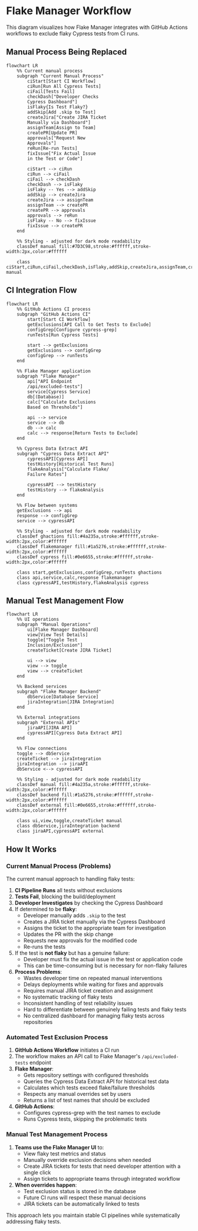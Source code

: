 # Flake Manager Workflow

This diagram visualizes how Flake Manager integrates with GitHub Actions workflows to exclude flaky Cypress tests from CI runs.

## Manual Process Being Replaced

```mermaid
flowchart LR
    %% Current manual process
    subgraph "Current Manual Process"
        ciStart[Start CI Workflow]
        ciRun[Run All Cypress Tests]
        ciFail[Tests Fail]
        checkDash["Developer Checks
        Cypress Dashboard"]
        isFlaky{Is Test Flaky?}
        addSkip[Add .skip to Test]
        createJira["Create JIRA Ticket
        Manually via Dashboard"]
        assignTeam[Assign to Team]
        createPR[Update PR]
        approvals["Request New
        Approvals"]
        reRun[Re-run Tests]
        fixIssue["Fix Actual Issue
        in the Test or Code"]

        ciStart --> ciRun
        ciRun --> ciFail
        ciFail --> checkDash
        checkDash --> isFlaky
        isFlaky -- Yes --> addSkip
        addSkip --> createJira
        createJira --> assignTeam
        assignTeam --> createPR
        createPR --> approvals
        approvals --> reRun
        isFlaky -- No --> fixIssue
        fixIssue --> createPR
    end

    %% Styling - adjusted for dark mode readability
    classDef manual fill:#7D3C98,stroke:#ffffff,stroke-width:2px,color:#ffffff

    class ciStart,ciRun,ciFail,checkDash,isFlaky,addSkip,createJira,assignTeam,createPR,approvals,reRun,fixIssue manual
```

## CI Integration Flow

```mermaid
flowchart LR
    %% GitHub Actions CI process
    subgraph "GitHub Actions CI"
        start[Start CI Workflow]
        getExclusions[API Call to Get Tests to Exclude]
        configGrep[Configure cypress-grep]
        runTests[Run Cypress Tests]

        start --> getExclusions
        getExclusions --> configGrep
        configGrep --> runTests
    end

    %% Flake Manager application
    subgraph "Flake Manager"
        api["API Endpoint
        /api/excluded-tests"]
        service[Cypress Service]
        db[(Database)]
        calc["Calculate Exclusions
        Based on Thresholds"]

        api --> service
        service --> db
        db --> calc
        calc --> response[Return Tests to Exclude]
    end

    %% Cypress Data Extract API
    subgraph "Cypress Data Extract API"
        cypressAPI[Cypress API]
        testHistory[Historical Test Runs]
        flakeAnalysis["Calculate Flake/
        Failure Rates"]

        cypressAPI --> testHistory
        testHistory --> flakeAnalysis
    end

    %% Flow between systems
    getExclusions --> api
    response --> configGrep
    service --> cypressAPI

    %% Styling - adjusted for dark mode readability
    classDef ghactions fill:#4a235a,stroke:#ffffff,stroke-width:2px,color:#ffffff
    classDef flakemanager fill:#1a5276,stroke:#ffffff,stroke-width:2px,color:#ffffff
    classDef cypress fill:#0e6655,stroke:#ffffff,stroke-width:2px,color:#ffffff

    class start,getExclusions,configGrep,runTests ghactions
    class api,service,calc,response flakemanager
    class cypressAPI,testHistory,flakeAnalysis cypress
```

## Manual Test Management Flow

```mermaid
flowchart LR
    %% UI operations
    subgraph "Manual Operations"
        ui[Flake Manager Dashboard]
        view[View Test Details]
        toggle["Toggle Test
        Inclusion/Exclusion"]
        createTicket[Create JIRA Ticket]

        ui --> view
        view --> toggle
        view --> createTicket
    end

    %% Backend services
    subgraph "Flake Manager Backend"
        dbService[Database Service]
        jiraIntegration[JIRA Integration]
    end

    %% External integrations
    subgraph "External APIs"
        jiraAPI[JIRA API]
        cypressAPI[Cypress Data Extract API]
    end

    %% Flow connections
    toggle --> dbService
    createTicket --> jiraIntegration
    jiraIntegration --> jiraAPI
    dbService <--> cypressAPI

    %% Styling - adjusted for dark mode readability
    classDef manual fill:#4a235a,stroke:#ffffff,stroke-width:2px,color:#ffffff
    classDef backend fill:#1a5276,stroke:#ffffff,stroke-width:2px,color:#ffffff
    classDef external fill:#0e6655,stroke:#ffffff,stroke-width:2px,color:#ffffff

    class ui,view,toggle,createTicket manual
    class dbService,jiraIntegration backend
    class jiraAPI,cypressAPI external
```

## How It Works

### Current Manual Process (Problems)

The current manual approach to handling flaky tests:

1. **CI Pipeline Runs** all tests without exclusions
2. **Tests Fail**, blocking the build/deployment
3. **Developer Investigates** by checking the Cypress Dashboard
4. If determined to be **flaky**:
   - Developer manually adds `.skip` to the test
   - Creates a JIRA ticket manually via the Cypress Dashboard
   - Assigns the ticket to the appropriate team for investigation
   - Updates the PR with the skip change
   - Requests new approvals for the modified code
   - Re-runs the tests
5. If the test is **not flaky** but has a genuine failure:
   - Developer must fix the actual issue in the test or application code
   - This can be time-consuming but is necessary for non-flaky failures
6. **Process Problems**:
   - Wastes developer time on repeated manual interventions
   - Delays deployments while waiting for fixes and approvals
   - Requires manual JIRA ticket creation and assignment
   - No systematic tracking of flaky tests
   - Inconsistent handling of test reliability issues
   - Hard to differentiate between genuinely failing tests and flaky tests
   - No centralized dashboard for managing flaky tests across repositories

### Automated Test Exclusion Process

1. **GitHub Actions Workflow** initiates a CI run
2. The workflow makes an API call to Flake Manager's `/api/excluded-tests` endpoint
3. **Flake Manager**:
   - Gets repository settings with configured thresholds
   - Queries the Cypress Data Extract API for historical test data
   - Calculates which tests exceed flake/failure thresholds
   - Respects any manual overrides set by users
   - Returns a list of test names that should be excluded
4. **GitHub Actions**:
   - Configures cypress-grep with the test names to exclude
   - Runs Cypress tests, skipping the problematic tests

### Manual Test Management Process

1. **Teams use the Flake Manager UI** to:
   - View flaky test metrics and status
   - Manually override exclusion decisions when needed
   - Create JIRA tickets for tests that need developer attention with a single click
   - Assign tickets to appropriate teams through integrated workflow
2. **When overrides happen**:
   - Test exclusion status is stored in the database
   - Future CI runs will respect these manual decisions
   - JIRA tickets can be automatically linked to tests

This approach lets you maintain stable CI pipelines while systematically addressing flaky tests.

